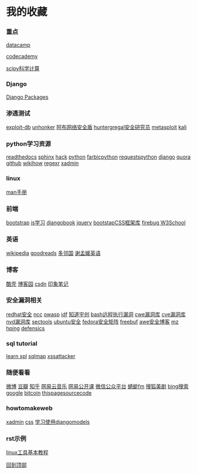 # 我的收藏

### 重点

<a href="https://www.datacamp.com/">datacamp</a>

<a href="https://www.codecademy.com/">codecademy</a>

<a href="https://www.scipy.org/">scipy科学计算</a>

### Django
<a href=https://djangopackages.org>Django Packages</a>

### 渗透测试
<a href="https://www.exploit-db.com/" target="_blank">exploit-db</a>
<a href="https://www.unhonker.com/">unhonker</a>
<a href="http://sshack.blog.51cto.com/">阿布网络安全盾</a>
<a href="https://github.com/huntergregal/mimipenguin" target="blank">huntergregal安全研究员</a>
<a href="https://www.metasploit.com/" target="_blank">metasploit</a>
<a href="https://www.kali.org/">kali</a>

### python学习资源

<a href="https://readthedocs.org/">readthedocs</a>
<a href="http://www.sphinx-doc.org/en/stable/">sphinx</a>
<a href="http://www.hackingarticles.in/">hack</a>
<a href="https://www.python.org/" target="_blank">python</a>
<a href="http://www.fabfile.org/" target="_blank">farbicpython</a>
<a href="http://docs.python-requests.org/en/latest/" target="_blank">requestspython</a>
<a href="https://www.djangoproject.com/" target="_blank">django</a>
<a href="https://www.quora.com/" target="_blank">quora</a>
<a href="https://github.com/" target="_blank">github</a>
<a href="http://www.wikihow.com/Main-Page" target="_blank">wikihow</a>
<a href="http://www.regexr.com/" target="_blank">regexr</a>
<a href="http://sshwsfc.github.io/xadmin/" target="_blank">xadmin</a>

### linux
<a href="https://linux.die.net/" target="_blank">man手册</a>

### 前端
<a href="https://getbootstrap.com/" target="_blank">bootstrap</a>
<a href="https://www.codecademy.com/learn/javascript">js学习</a>
<a href="http://djangobook.py3k.cn" target="_blank">djangobook</a>
<a href="http://api.jquery.com/" target="_blank">jquery</a>
<a href="http://www.bootcss.com/" target="_blank">bootstapCSS框架库</a>
<a href="http://getfirebug.com" target="_blank"> firebug </a>
<a href="http://www.w3school.com.cn" target="_blank"> W3School</a>

### 英语
<a href="https://en.wikipedia.org/wiki/Main_Page" target="_blank">wikipedia</a>
<a href="https://www.goodreads.com/" target="_blank">goodreads</a>
<a href="http://www.duolingo.cn/" target="_blank">多邻国</a>
<a href="http://xiemengyuan.cn/" target="_blank">谢孟媛英语</a>

### 博客

<a href="http://coolshell.cn/articles/17583.html" target="_blank">酷壳</a>
<a href="http://www.cnblogs.com/" target="_blank">博客园</a>
<a href="http://blog.csdn.net/lineuman" target="_blank">csdn</a>
<a href="https://www.yinxiang.com/" target="_blank">印象笔记</a>

### 安全漏洞相关
<a href="https://access.redhat.com/documentation/zh-CN/Red_Hat_Enterprise_Linux/7/html/Security_Guide/chap-Overview_of_Security_Topics.html#sec-What_is_Computer_Security">redhat安全</a>
<a href="https://github.com/nccgroup">ncc</a>
<a href="https://www.owasp.org/index.php/Main_Page">owasp</a>
<a href="http://ctf.idf.cn">idf</a>
<a href="http://blog.knownsec.com/" target="_blank">知道宇创</a>
<a href="http://sec.chinabyte.com/196/13092196.shtml">bash远程执行漏洞</a>
<a href="http://cwe.mitre.org/data/index.html#review" target="_blank">cwe漏洞库</a>
<a href="http://cve.mitre.org/" target="_blank">cve漏洞库</a>
<a href="https://nvd.nist.gov/" target="_blank">nvd漏洞库</a>
<a href="http://sectools.org/" target="_blank">sectools</a>
<a href="https://wiki.ubuntu.com/Security/Features" target="_blank">ubuntu安全</a>
<a href="http://fedoraproject.org/wiki/Security_Features_Matrix" target="_blank">fedora安全矩阵</a>
<a href="http://www.freebuf.com/" >freebuf</a>
<a href="http://www.awe.com/mark/">awe安全博客</a>
<a href="http://www.perihel.at/sec/mz/">mz</a>
<a href="http://hping.org/">hping</a>
<a href="http://www.codenomicon.com/products/defensics/">defensics</a>

### sql tutorial
<a href="http://www.dofactory.com/sql/tutorial">learn spl</a>
<a href="http://sqlmap.org" target="_blank">sqlmap</a>
<a href="http://helpagesl.org/htmlpurifier/smoketests/xssAttacks.php">xssattacker</a>

### 随便看看
<a href="http://weibo.com" target="_blank">微博</a>
<a href="https://www.douban.com/" target="_blank">豆瓣</a>
<a href="https://www.zhihu.com/" target="_blank">知乎</a>
<a href="http://music.163.com/" target="_blank">网易云音乐</a>
<a href="http://open.163.com/" target="_blank">网易公开课</a>
<a href="https://mp.weixin.qq.com/" >微信公众平台</a>
<a href="http://www.qingting.fm/#/home" target="_blank">蜻蜓fm</a>
<a href=" http://tv.sohu.com/drama/us/" target="_blank">搜狐美剧</a>
<a href="http://global.bing.com/" target="_blank">bing搜索</a>
<a href="https://www.google.com/" target="_blank">google</a>
<a href="https://bitcoin.org/en/getting-started" target="_blank">bitcoin</a>
<a href="https://github.com/lineuman/mainpage/blob/master/mainpage.html" >thispagesourcecode</a>

### howtomakeweb
<a href="https://xadmin.readthedocs.io/en/latest/quickstart.html" target="_blank"> xadmin</a>
<a href="http://www.w3school.com.cn/css/index.asp" target="_blank">css</a>
<a href="https://docs.djangoproject.com/en/dev/topics/db/models/" target="_blank">学习使用djangomodels</a>

### rst示例

[linux工具基本教程](http://linuxtools-rst.readthedocs.io/zh_CN/latest/index.html)

<a href="#" >回到顶部</a>